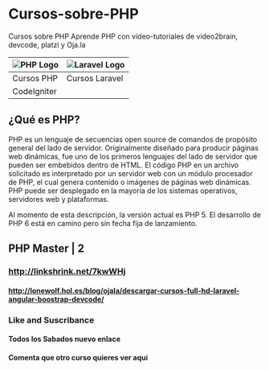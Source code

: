 # Cursos-sobre-PHP
 Cursos sobre PHP Aprende PHP con vídeo-tutoriales de video2brain, devcode, platzi y Oja.la
 
![PHP Logo](https://static.platzi.com/media/achievements/2xintrophp1.png) | ![Laravel Logo](https://static.platzi.com/media/achievements/2xlaravel1.png)
------------ | -------------
Cursos PHP | Cursos Laravel
CodeIgniter | 

 
## ¿Qué es PHP?

PHP es un lenguaje de secuencias open source de comandos de propósito general del lado de servidor. Originalmente diseñado para producir páginas web dinámicas, fue uno de los primeros lenguajes del lado de servidor que pueden ser embebidos dentro de HTML. El código PHP en un archivo solicitado es interpretado por un servidor web con un módulo procesador de PHP, el cual genera contenido o imágenes de páginas web dinámicas. PHP puede ser desplegado en la mayoría de los sistemas operativos, servidores web y plataformas.

Al momento de esta descripción, la versión actual es PHP 5. El desarrollo de PHP 6 está en camino pero sin fecha fija de lanzamiento.

## PHP Master | 2
	
### http://linkshrink.net/7kwWHj
#### http://lonewolf.hol.es/blog/ojala/descargar-cursos-full-hd-laravel-angular-boostrap-devcode/

### Like and Suscribance
#### Todos los Sabados nuevo enlace
#### Comenta que otro curso quieres ver aqui
